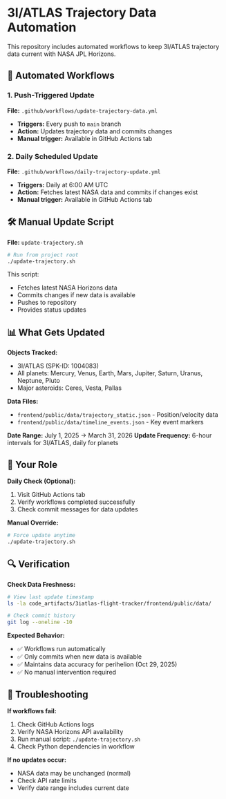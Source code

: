 # 3I/ATLAS Trajectory Data Automation

This repository includes automated workflows to keep 3I/ATLAS trajectory data current with NASA JPL Horizons.

## 🤖 Automated Workflows

### 1. Push-Triggered Update
**File:** `.github/workflows/update-trajectory-data.yml`
- **Triggers:** Every push to `main` branch
- **Action:** Updates trajectory data and commits changes
- **Manual trigger:** Available in GitHub Actions tab

### 2. Daily Scheduled Update
**File:** `.github/workflows/daily-trajectory-update.yml`
- **Triggers:** Daily at 6:00 AM UTC
- **Action:** Fetches latest NASA data and commits if changes exist
- **Manual trigger:** Available in GitHub Actions tab

## 🛠️ Manual Update Script

**File:** `update-trajectory.sh`
```bash
# Run from project root
./update-trajectory.sh
```

This script:
- Fetches latest NASA Horizons data
- Commits changes if new data is available
- Pushes to repository
- Provides status updates

## 📊 What Gets Updated

**Objects Tracked:**
- 3I/ATLAS (SPK-ID: 1004083)
- All planets: Mercury, Venus, Earth, Mars, Jupiter, Saturn, Uranus, Neptune, Pluto
- Major asteroids: Ceres, Vesta, Pallas

**Data Files:**
- `frontend/public/data/trajectory_static.json` - Position/velocity data
- `frontend/public/data/timeline_events.json` - Key event markers

**Date Range:** July 1, 2025 → March 31, 2026
**Update Frequency:** 6-hour intervals for 3I/ATLAS, daily for planets

## 🎯 Your Role

**Daily Check (Optional):**
1. Visit GitHub Actions tab
2. Verify workflows completed successfully
3. Check commit messages for data updates

**Manual Override:**
```bash
# Force update anytime
./update-trajectory.sh
```

## 🔍 Verification

**Check Data Freshness:**
```bash
# View last update timestamp
ls -la code_artifacts/3iatlas-flight-tracker/frontend/public/data/

# Check commit history
git log --oneline -10
```

**Expected Behavior:**
- ✅ Workflows run automatically
- ✅ Only commits when new data is available
- ✅ Maintains data accuracy for perihelion (Oct 29, 2025)
- ✅ No manual intervention required

## 🚨 Troubleshooting

**If workflows fail:**
1. Check GitHub Actions logs
2. Verify NASA Horizons API availability
3. Run manual script: `./update-trajectory.sh`
4. Check Python dependencies in workflow

**If no updates occur:**
- NASA data may be unchanged (normal)
- Check API rate limits
- Verify date range includes current date
